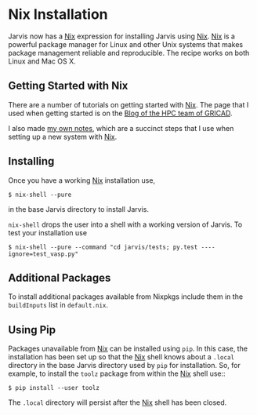 # Nix Installation

Jarvis now has a [Nix] expression for installing Jarvis using
[Nix]. [Nix] is a powerful package manager for Linux and other Unix
systems that makes package management reliable and reproducible. The
recipe works on both Linux and Mac OS X.

## Getting Started with Nix

There are a number of tutorials on getting started with [Nix]. The
page that I used when getting started is on the [Blog of the HPC team
of
GRICAD](https://gricad.github.io/calcul/nix/tuto/2017/07/04/nix-tutorial.html).

I also made [my own
notes](https://github.com/wd15/nixes/blob/master/NIX-NOTES.md), which
are a succinct steps that I use when setting up a new system with
[Nix].

## Installing

Once you have a working [Nix] installation use,

    $ nix-shell --pure

in the base Jarvis directory to install Jarvis.

`nix-shell` drops the user into a shell with a working version of
Jarvis. To test your installation use

    $ nix-shell --pure --command "cd jarvis/tests; py.test ----ignore=test_vasp.py"

## Additional Packages

To install additional packages available from Nixpkgs include them in
the `buildInputs` list in `default.nix`.

## Using Pip

Packages unavailable from [Nix] can be installed using `pip`. In this
case, the installation has been set up so that the [Nix] shell knows
about a `.local` directory in the base Jarvis directory used by `pip`
for installation.  So, for example, to install the `toolz` package
from within the [Nix] shell use::

    $ pip install --user toolz

The `.local` directory will persist after the [Nix] shell has been
closed.

[Nix]: https://nixos.org/nix/
